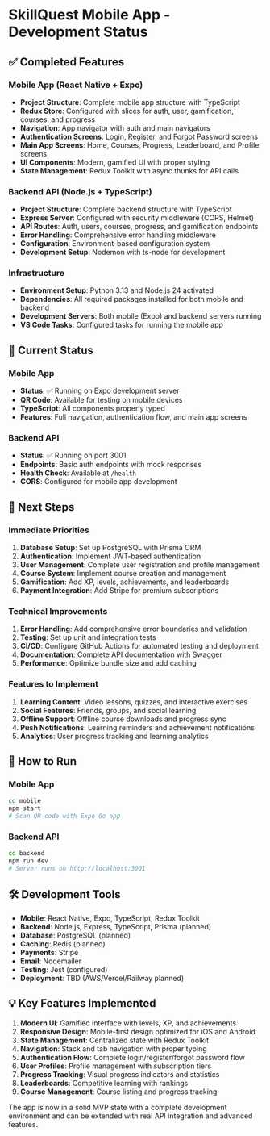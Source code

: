 # SkillQuest Mobile App - Development Status

## ✅ Completed Features

### Mobile App (React Native + Expo)
- **Project Structure**: Complete mobile app structure with TypeScript
- **Redux Store**: Configured with slices for auth, user, gamification, courses, and progress
- **Navigation**: App navigator with auth and main navigators
- **Authentication Screens**: Login, Register, and Forgot Password screens
- **Main App Screens**: Home, Courses, Progress, Leaderboard, and Profile screens
- **UI Components**: Modern, gamified UI with proper styling
- **State Management**: Redux Toolkit with async thunks for API calls

### Backend API (Node.js + TypeScript)
- **Project Structure**: Complete backend structure with TypeScript
- **Express Server**: Configured with security middleware (CORS, Helmet)
- **API Routes**: Auth, users, courses, progress, and gamification endpoints
- **Error Handling**: Comprehensive error handling middleware
- **Configuration**: Environment-based configuration system
- **Development Setup**: Nodemon with ts-node for development

### Infrastructure
- **Environment Setup**: Python 3.13 and Node.js 24 activated
- **Dependencies**: All required packages installed for both mobile and backend
- **Development Servers**: Both mobile (Expo) and backend servers running
- **VS Code Tasks**: Configured tasks for running the mobile app

## 🚀 Current Status

### Mobile App
- **Status**: ✅ Running on Expo development server
- **QR Code**: Available for testing on mobile devices
- **TypeScript**: All components properly typed
- **Features**: Full navigation, authentication flow, and main app screens

### Backend API
- **Status**: ✅ Running on port 3001
- **Endpoints**: Basic auth endpoints with mock responses
- **Health Check**: Available at `/health`
- **CORS**: Configured for mobile app development

## 🔄 Next Steps

### Immediate Priorities
1. **Database Setup**: Set up PostgreSQL with Prisma ORM
2. **Authentication**: Implement JWT-based authentication
3. **User Management**: Complete user registration and profile management
4. **Course System**: Implement course creation and management
5. **Gamification**: Add XP, levels, achievements, and leaderboards
6. **Payment Integration**: Add Stripe for premium subscriptions

### Technical Improvements
1. **Error Handling**: Add comprehensive error boundaries and validation
2. **Testing**: Set up unit and integration tests
3. **CI/CD**: Configure GitHub Actions for automated testing and deployment
4. **Documentation**: Complete API documentation with Swagger
5. **Performance**: Optimize bundle size and add caching

### Features to Implement
1. **Learning Content**: Video lessons, quizzes, and interactive exercises
2. **Social Features**: Friends, groups, and social learning
3. **Offline Support**: Offline course downloads and progress sync
4. **Push Notifications**: Learning reminders and achievement notifications
5. **Analytics**: User progress tracking and learning analytics

## 📱 How to Run

### Mobile App
```bash
cd mobile
npm start
# Scan QR code with Expo Go app
```

### Backend API
```bash
cd backend
npm run dev
# Server runs on http://localhost:3001
```

## 🛠 Development Tools

- **Mobile**: React Native, Expo, TypeScript, Redux Toolkit
- **Backend**: Node.js, Express, TypeScript, Prisma (planned)
- **Database**: PostgreSQL (planned)
- **Caching**: Redis (planned)
- **Payments**: Stripe
- **Email**: Nodemailer
- **Testing**: Jest (configured)
- **Deployment**: TBD (AWS/Vercel/Railway planned)

## 💡 Key Features Implemented

1. **Modern UI**: Gamified interface with levels, XP, and achievements
2. **Responsive Design**: Mobile-first design optimized for iOS and Android
3. **State Management**: Centralized state with Redux Toolkit
4. **Navigation**: Stack and tab navigation with proper typing
5. **Authentication Flow**: Complete login/register/forgot password flow
6. **User Profiles**: Profile management with subscription tiers
7. **Progress Tracking**: Visual progress indicators and statistics
8. **Leaderboards**: Competitive learning with rankings
9. **Course Management**: Course listing and progress tracking

The app is now in a solid MVP state with a complete development environment and can be extended with real API integration and advanced features.
